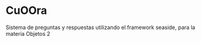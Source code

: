 # CuOOra

Sistema de preguntas y respuestas utilizando el framework seaside, para la materia Objetos 2 
